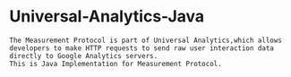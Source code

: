 Universal-Analytics-Java
========================
    The Measurement Protocol is part of Universal Analytics,which allows developers to make HTTP requests to send raw user interaction data directly to Google Analytics servers.
    This is Java Implementation for Measurement Protocol.